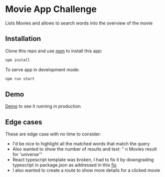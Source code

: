 # Movie App Challenge

Lists Movies and allows to search words into the overview of the movie

## Installation

Clone this repo and use [npm](https://www.npmjs.com/get-npm) to install this app:

```bash
npm install
```

To serve app in development mode:
```bash
npm run start
```

## Demo
[Demo](https://tblancog.github.io/movie-app-challenge/) to see it running in production

## Edge cases
These are edge case with no time to consider:
* I'd be nice to highlight all the matched words that match the query
* Also wanted to show the number of results and text: " n Movies result for 'universe'"
* React typescript template was broken, I had to fix it by downgrading typescript in package.json as addressed in this [fix](https://github.com/facebook/create-react-app/issues/10110#issuecomment-731502988)
* I also wanted to create a route to show more details for a clicked movie
